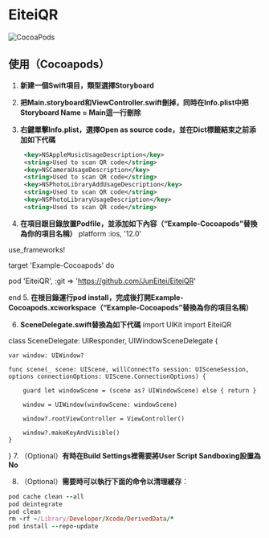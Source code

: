 # EiteiQR

![CocoaPods](https://img.shields.io/cocoapods/v/EiteiQR.svg)


## 使用（Cocoapods）

1. **新建一個Swift項目，類型選擇Storyboard**

2. **把Main.storyboard和ViewController.swift刪掉，同時在Info.plist中把Storyboard Name = Main這一行刪除**


3. **右鍵單擊Info.plist，選擇Open as source code，並在Dict標籤結束之前添加如下代碼**
   ```xml
    <key>NSAppleMusicUsageDescription</key>
    <string>Used to scan QR code</string>
    <key>NSCameraUsageDescription</key>
    <string>Used to scan QR code</string>
    <key>NSPhotoLibraryAddUsageDescription</key>
    <string>Used to scan QR code</string>
    <key>NSPhotoLibraryUsageDescription</key>
    <string>Used to scan QR code</string>
   ```
4. **在項目跟目錄放置Podfile，並添加如下內容（“Example-Cocoapods”替換為你的項目名稱）**
platform :ios, '12.0'

use_frameworks!

target 'Example-Cocoapods' do
  
  pod 'EiteiQR',  :git => 'https://github.com/JunEitei/EiteiQR'

end
5. **在根目錄運行pod install，完成後打開Example-Cocoapods.xcworkspace（“Example-Cocoapods”替換為你的項目名稱）**

6. **SceneDelegate.swift替換為如下代碼**
import UIKit
import EiteiQR

class SceneDelegate: UIResponder, UIWindowSceneDelegate {

    var window: UIWindow?

    func scene(_ scene: UIScene, willConnectTo session: UISceneSession, options connectionOptions: UIScene.ConnectionOptions) {
        
        guard let windowScene = (scene as? UIWindowScene) else { return }
        
        window = UIWindow(windowScene: windowScene)

        window?.rootViewController = ViewController()

        window?.makeKeyAndVisible()
    }

}
7. （Optional）**有時在Build Settings裡需要將User Script Sandboxing設置為No**

8. （Optional）**需要時可以執行下面的命令以清理緩存**：
```ruby
pod cache clean --all
pod deintegrate
pod clean
rm -rf ~/Library/Developer/Xcode/DerivedData/*
pod install --repo-update
```

